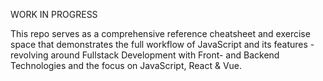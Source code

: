 WORK IN PROGRESS

This repo serves as a comprehensive reference cheatsheet and exercise space that demonstrates the full workflow of JavaScript and its features - revolving around Fullstack Development with Front- and Backend Technologies and the focus on JavaScript, React & Vue.
